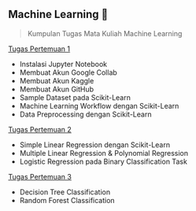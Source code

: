 ## Machine Learning 🤖
> Kumpulan Tugas Mata Kuliah Machine Learning

[Tugas Pertemuan 1](https://github.com/anamrepida/MachineLearning)
- Instalasi Jupyter Notebook
- Membuat Akun Google Collab
- Membuat Akun Kaggle
- Membuat Akun GitHub
- Sample Dataset pada Scikit-Learn
- Machine Learning Workflow dengan Scikit-Learn
- Data Preprocessing dengan Scikit-Learn

[Tugas Pertemuan 2](https://github.com/anamrepida/MachineLearning)
-   Simple Linear Regression dengan Scikit-Learn
-   Multiple Linear Regression & Polynomial Regression
-   Logistic Regression pada Binary Classification Task

[Tugas Pertemuan 3](https://github.com/anamrepida/MachineLearning) 
-   Decision Tree Classification
-   Random Forest Classification
